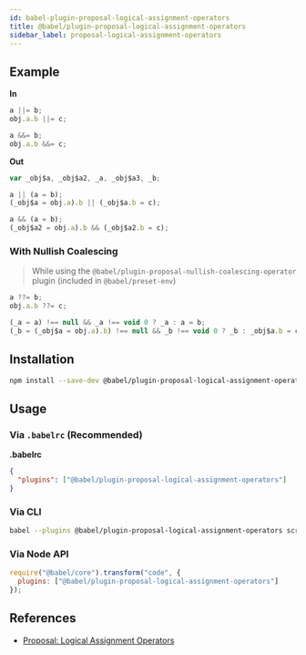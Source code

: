 ```yaml
---
id: babel-plugin-proposal-logical-assignment-operators
title: @babel/plugin-proposal-logical-assignment-operators
sidebar_label: proposal-logical-assignment-operators
---
```


## Example

**In**

```javascript
a ||= b;
obj.a.b ||= c;

a &&= b;
obj.a.b &&= c;
```

**Out**

```javascript
var _obj$a, _obj$a2, _a, _obj$a3, _b;

a || (a = b);
(_obj$a = obj.a).b || (_obj$a.b = c);

a && (a = b);
(_obj$a2 = obj.a).b && (_obj$a2.b = c);
```

### With Nullish Coalescing

> While using the `@babel/plugin-proposal-nullish-coalescing-operator` plugin (included in `@babel/preset-env`)

```javascript
a ??= b;
obj.a.b ??= c;
```

```javascript
(_a = a) !== null && _a !== void 0 ? _a : a = b;
(_b = (_obj$a = obj.a).b) !== null && _b !== void 0 ? _b : _obj$a.b = c;
```

## Installation

```sh
npm install --save-dev @babel/plugin-proposal-logical-assignment-operators
```

## Usage

### Via `.babelrc` (Recommended)

**.babelrc**

```json
{
  "plugins": ["@babel/plugin-proposal-logical-assignment-operators"]
}
```

### Via CLI

```sh
babel --plugins @babel/plugin-proposal-logical-assignment-operators script.js
```

### Via Node API

```javascript
require("@babel/core").transform("code", {
  plugins: ["@babel/plugin-proposal-logical-assignment-operators"]
});
```

## References

* [Proposal: Logical Assignment Operators](https://github.com/tc39/proposal-logical-assignment)

